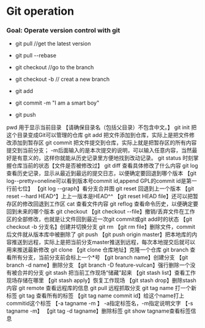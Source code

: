 # Git operation

### Goal: Operate version control with git

- git pull //get the latest version

- git pull --rebase 

- git checkout //go to the branch

- git checkout -b // creat a new branch

- git add

- git commit -m "I am a smart boy"

- git push 

pwd             用于显示当前目录 【请确保目录名（包括父目录）不包含中文。】
git init        把这个目录变成Git可以管理的仓库
git add         把文件添加到仓库，实际上是把文件修改添加到暂存区
git commit      把文件提交到仓库，实际上就是把暂存区的所有内容提交到当前分支；
                -m后面输入的是本次提交的说明，可以输入任意内容，当然最好是有意义的，这样你就能从历史记录里方便地找到改动记录。 
git status      时刻掌握仓库当前的状态【文件是否被修改过】
git diff        查看具体修改了什么内容
git log         查看历史记录，显示从最近到最远的提交日志，以便确定要回退到哪个版本
                    【git log--pretty=oneline可以看到版本号commit id,append GPL的commit id是第一行前七位】
                    【git log --graph】看分支合并图
git reset       回退到上一个版本
                    【git reset --hard HEAD^】上上一版本是HEAD^^
                    【git reset HEAD file】还可以把暂存区的修改回退到工作区
cat             查看文件内容
git reflog      查看命令历史，以便确定要回到未来的哪个版本
git checkout        【git checkout --file】撤销/丢弃文件在工作区的全部修改，也就是让文件回到最近一次git commit或git add时的状态
                    【git checkout -b 分支名】创建并切换分支
git rm              【git rm file】删除文件，commit后文件就从版本库中被删除了
git push            【git push origin master】把本地库的内容推送到远程，实际上是把当前分支master推送到远程，每次本地提交后就可以用来推送最新修改
git clone           【git clone 仓库地址】克隆一个仓库
git branch      查看所有分支，当前分支前会标上一个*号
                    【git branch name】创建分支
                    【git branch -d name】删除分支
                    【git branch -D feature-vulcan】强行删除一个没有被合并的分支
git stash       把当前工作现场“储藏”起来
                    【git stash list】查看工作现场存储在哪里
                    【git stash apply】恢复工作现场
                    【git stash drop】删除stash内容
git remote      查看远程库的信息
git pull        远程抓取分支
git tag name    打一个新标签
git tag         查看所有的标签
                    【git tag name commit id】给这个name打上commitid这个标签
                    【-a tagname -m 】 -a指定标签名，-m指定说明文字
                    【-s tagname -m】
                    【git tag -d tagname】删除标签
git show tagname查看标签信息
                            
                               